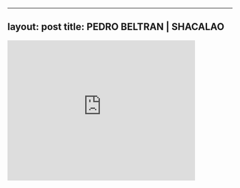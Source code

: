 

---
layout: post
title: PEDRO BELTRAN | SHACALAO
---


<iframe width="420" height="315" src="http://www.youtube.com/embed/ihejwpcRBkU" frameborder="0" allowfullscreen></iframe>

